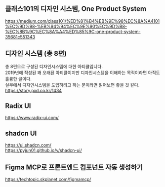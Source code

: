 ## 클래스101의 디자인 시스템, One Product System     
<https://medium.com/class101/%ED%81%B4%EB%9E%98%EC%8A%A4101%EC%9D%98-%EB%94%94%EC%9E%90%EC%9D%B8-%EC%8B%9C%EC%8A%A4%ED%85%9C-one-product-system-35681c551343> 


## 디자인 시스템 (총 8편)   
총 8편으로 구성된 디자인시스템에 대한 아티클입니다.    
2019년에 작성된 꽤 오래된 아티클이지만 디자인시스템을 이해하는 목적이라면 아직도 훌륭한 글이다.    
실무에서 디자인시스템을 도입하려고 하는 분이라면 읽어보면 좋을 것 같다.   
<https://story.pxd.co.kr/1434>

## Radix UI
<https://www.radix-ui.com/>

## shadcn UI
<https://ui.shadcn.com/>   
<https://pyjun01.github.io/v/shadcn-ui/>

## Figma MCP로 프론트엔드 컴포넌트 자동 생성하기   
<https://techtopic.skplanet.com/figmamcp/> 
